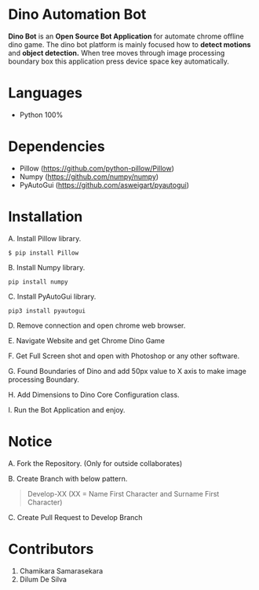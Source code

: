 # Dino Automation Bot 

**Dino Bot** is an **Open Source Bot Application** for automate chrome offline dino game. The dino bot platform 
is mainly focused how to **detect motions** and **object detection.** When tree moves through image processing boundary
box this application press device space key automatically. 


# Languages
 
 - Python 100%
 
 # Dependencies
 
 - Pillow (https://github.com/python-pillow/Pillow)
 - Numpy  (https://github.com/numpy/numpy)
 - PyAutoGui (https://github.com/asweigart/pyautogui)
 
 
 # Installation 
 
  A. Install Pillow library.
  
  ```
  $ pip install Pillow
  ```
  
  B. Install Numpy library.
  ```
  pip install numpy
  ```
  
  C. Install PyAutoGui library.
  
 ```
 pip3 install pyautogui
 ```
 
  D. Remove connection and open chrome web browser.
  
  E. Navigate Website and get Chrome Dino Game
  
  F. Get Full Screen shot and open with Photoshop or any other software.
  
  G. Found Boundaries of Dino and add 50px value to X axis to make image
     processing Boundary.
     
  H. Add Dimensions to Dino Core Configuration class.
  
  I. Run the Bot Application and enjoy.  
  
  # Notice
  
  A. Fork the Repository. (Only for outside collaborates)
  
  B. Create Branch with below pattern.
  
  > Develop-XX (XX = Name First Character and Surname First Character)
  
  C. Create Pull Request to Develop Branch
  
  # Contributors
  
  1. Chamikara Samarasekara
  2. Dilum De Silva